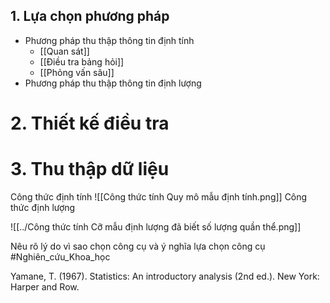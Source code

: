 ## 1. Lựa chọn phương pháp
+ Phương pháp thu thập thông tin định tính
	+ [[Quan sát]]
	+ [[Điều tra bảng hỏi]]
	+ [[Phỏng vấn sâu]]
+ Phương pháp thu thập thông tin định lượng
# 2. Thiết kế điều tra
# 3. Thu thập dữ liệu

Công thức định tính
![[Công thức tính Quy mô mẫu định tính.png]]
Công thức định lượng

![[../Công thức tính Cỡ mẫu định lượng đã biết số lượng quần thể.png]]

Nêu rõ lý do vì sao chọn công cụ và ý nghĩa lựa chọn công cụ
#Nghiên_cứu_Khoa_học 

Yamane, T. (1967). Statistics: An introductory analysis (2nd ed.). New York: Harper and Row.